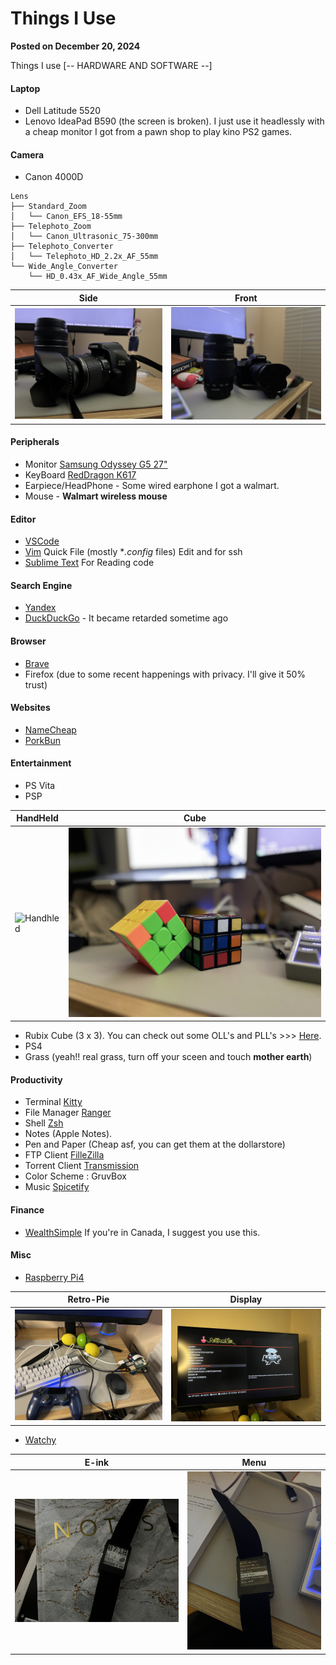 # Things I Use

**Posted on December 20, 2024**

Things I use [-- HARDWARE AND SOFTWARE --]

#### Laptop

- Dell Latitude 5520
- Lenovo IdeaPad B590 (the screen is broken). I just use it headlessly with a cheap monitor I got from a pawn shop to play kino PS2 games.

#### Camera

- Canon 4000D

```plaintext
Lens
├── Standard_Zoom
│   └── Canon_EFS_18-55mm
├── Telephoto_Zoom
│   └── Canon_Ultrasonic_75-300mm
├── Telephoto_Converter
│   └── Telephoto_HD_2.2x_AF_55mm
└── Wide_Angle_Converter
    └── HD_0.43x_AF_Wide_Angle_55mm
```

| Side    | Front   |
|---------|---------|
| ![Front Cam](./blog-images/cam2.JPG) | ![Side Cam](./blog-images/cam3.JPG) |

#### Peripherals

- Monitor [Samsung Odyssey G5 27"](https://www.samsung.com/ca/monitors/gaming/odyssey-g5-g55c-27-inch-165hz-curved-qhd-ls27cg550enxza/)
- KeyBoard [RedDragon K617](https://www.redragonzone.com/products/redragon-k617-fizz)
- Earpiece/HeadPhone - Some wired earphone I got a walmart.
- Mouse - **Walmart wireless mouse**

#### Editor

- [VSCode](https://code.visualstudio.com/)
- [Vim](https://www.vim.org/) Quick File (mostly **.config* files) Edit and for ssh
- [Sublime Text](https://www.sublimetext.com/) For Reading code

#### Search Engine

- [Yandex](https://yandex.com/)
- [DuckDuckGo](https://duckduckgo.com/) - It became retarded sometime ago

#### Browser

- [Brave](https://brave.com/download/)
- Firefox (due to some recent happenings with privacy. I'll give it 50% trust)

#### Websites

- [NameCheap](https://www.namecheap.com/)
- [PorkBun](https://porkbun.com/)

#### Entertainment

- PS Vita
- PSP

| HandHeld | Cube   |
|---------|---------|
| ![Handhled](./blog-images/handheld.png) | ![Cube](./blog-images/cube.JPG) |

- Rubix Cube (3 x 3). You can check out some OLL's and PLL's >>> [Here](http://rubiksplace.com/speedcubing/OLL-algorithms/).
- PS4
- Grass (yeah!! real grass, turn off your sceen and touch **mother earth**)

#### Productivity

- Terminal [Kitty](https://github.com/kovidgoyal/kitty)
- File Manager [Ranger](https://github.com/ranger/ranger)
- Shell [Zsh](https://ohmyz.sh/)
- Notes (Apple Notes).
- Pen and Paper (Cheap asf, you can get them at the dollarstore)
- FTP Client [FilleZilla](https://filezilla-project.org/)
- Torrent Client [Transmission](https://transmissionbt.com/)
- Color Scheme : GruvBox
- Music [Spicetify](https://spicetify.app/)

#### Finance

- [WealthSimple](https://www.wealthsimple.com/en-ca) If you're in Canada, I suggest you use this.

#### Misc

- [Raspberry Pi4](https://www.raspberrypi.com/products/raspberry-pi-4-model-b/)


| Retro-Pie    | Display   |
|---------|---------|
| ![Front Cam](./blog-images/retro.jpg) | ![Side Cam](./blog-images/pie.jpg) |

- [Watchy](https://watchy.sqfmi.com/)

| E-ink  | Menu   |
|---------|---------|
| ![Watchy](./blog-images/w.JPG) | ![Side Cam](./blog-images/watchy.jpg) |